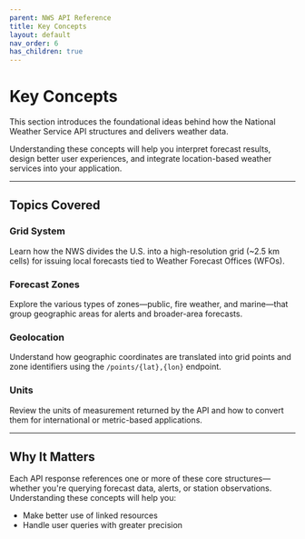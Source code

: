 ```yaml
---
parent: NWS API Reference
title: Key Concepts
layout: default
nav_order: 6
has_children: true
---
```


# Key Concepts

This section introduces the foundational ideas behind how the National Weather Service API structures and delivers weather data.

Understanding these concepts will help you interpret forecast results, design better user experiences, and integrate location-based weather services into your application.

---

## Topics Covered

### Grid System
Learn how the NWS divides the U.S. into a high-resolution grid (~2.5 km cells) for issuing local forecasts tied to Weather Forecast Offices (WFOs).

### Forecast Zones
Explore the various types of zones—public, fire weather, and marine—that group geographic areas for alerts and broader-area forecasts.

### Geolocation
Understand how geographic coordinates are translated into grid points and zone identifiers using the `/points/{lat},{lon}` endpoint.

### Units
Review the units of measurement returned by the API and how to convert them for international or metric-based applications.

---

## Why It Matters

Each API response references one or more of these core structures—whether you're querying forecast data, alerts, or station observations. Understanding these concepts will help you:
- Make better use of linked resources
- Handle user queries with greater precision

